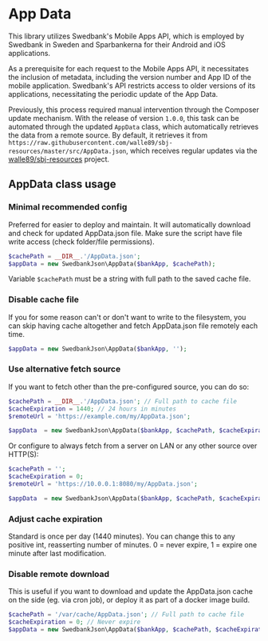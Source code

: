 # App Data

This library utilizes Swedbank's Mobile Apps API, which is employed by Swedbank in Sweden and Sparbankerna for their Android and iOS applications.

As a prerequisite for each request to the Mobile Apps API, it necessitates the inclusion of metadata, including the version number and App ID of the mobile application.
Swedbank's API restricts access to older versions of its applications, necessitating the periodic update of the App Data.

Previously, this process required manual intervention through the Composer update mechanism.
With the release of version `1.0.0`, this task can be automated through the updated `AppData` class, which automatically retrieves the data from a remote source. By default, it
retrieves it from `https://raw.githubusercontent.com/walle89/sbj-resources/master/src/AppData.json`, which receives regular updates via
the [walle89/sbj-resources](https://github.com/walle89/sbj-resources) project.

## AppData class usage

### Minimal recommended config

Preferred for easier to deploy and maintain. It will automatically download and check for updated AppData.json file.
Make sure the script have file write access (check folder/file permissions).

```php
$cachePath = __DIR__.'/AppData.json';
$appData = new SwedbankJson\AppData($bankApp, $cachePath);
```

Variable `$cachePath` must be a string with full path to the saved cache file.

### Disable cache file

If you for some reason can't or don't want to write to the filesystem, you can skip having cache altogether and fetch AppData.json file remotely each time.

```php
$appData = new SwedbankJson\AppData($bankApp, '');
```

### Use alternative fetch source

If you want to fetch other than the pre-configured source, you can do so:

```php
$cachePath = __DIR__.'/AppData.json'; // Full path to cache file
$cacheExpiration = 1440; // 24 hours in minutes
$remoteUrl = 'https://example.com/my/AppData.json';

$appData  = new SwedbankJson\AppData($bankApp, $cachePath, $cacheExpiration, $remoteUrl);
```

Or configure to always fetch from a server on LAN or any other source over HTTP(S):

```php
$cachePath = '';
$cacheExpiration = 0;
$remoteUrl = 'https://10.0.0.1:8080/my/AppData.json';

$appData  = new SwedbankJson\AppData($bankApp, $cachePath, $cacheExpiration, $remoteUrl);
```

### Adjust cache expiration

Standard is once per day (1440 minutes). You can change this to any positive int, reasserting number of minutes. 0 = never expire, 1 = expire one minute after last modification.

### Disable remote download

This is useful if you want to download and update the AppData.json cache on the side (eg. via cron job), or deploy it as part of a docker image build.

```php
$cachePath = '/var/cache/AppData.json'; // Full path to cache file
$cacheExpiration = 0; // Never expire
$appData = new SwedbankJson\AppData($bankApp, $cachePath, $cacheExpiration);
```